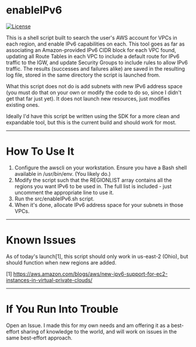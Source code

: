 # enableIPv6 #

[![License](https://img.shields.io/badge/license-MIT-brightgreen.svg)](LICENSE)


This is a shell script built to search the user's AWS account for VPCs in each region, and enable IPv6 capabilities on each. This tool goes as far as associating an Amazon-provided IPv6 CIDR block for each VPC found, updating all Route Tables in each VPC to include a default route for IPv6 traffic to the IGW, and update Security Groups to include rules to allow IPv6 traffic. The results (successes and failures alike) are saved in the resulting log file, stored in the same directory the script is launched from.

What this script does not do is add subnets with new IPv6 address space (you must do that on your own or modify the code to do so, since I didn't get that far just yet). It does not launch new resources, just modifies existing ones.

Ideally I'd have this script be written using the SDK for a more clean and expandable tool, but this is the current build and should work for most.
- - - -
# How To Use It #

1. Configure the awscli on your workstation. Ensure you have a Bash shell available in /usr/bin/env. (You likely do.)
2. Modify the script such that the REGIONLIST array contains all the regions you want IPv6 to be used in. The full list is included - just uncomment the appropriate line to use it.
3. Run the src/enableIPv6.sh script. 
4. When it's done, allocate IPv6 address space for your subnets in those VPCs.

- - - -
# Known Issues #

As of today's launch[1], this script should only work in us-east-2 (Ohio), but should function when new regions are added.

[1] https://aws.amazon.com/blogs/aws/new-ipv6-support-for-ec2-instances-in-virtual-private-clouds/

- - - -
# If You Run Into Trouble #

Open an Issue. I made this for my own needs and am offering it as a best-effort sharing of knowledge to the world, and will work on issues in the same best-effort approach.
